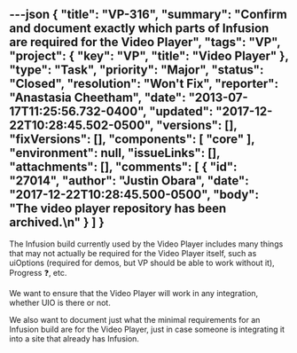 ---json
{
  "title": "VP-316",
  "summary": "Confirm and document exactly which parts of Infusion are required for the Video Player",
  "tags": "VP",
  "project": {
    "key": "VP",
    "title": "Video Player"
  },
  "type": "Task",
  "priority": "Major",
  "status": "Closed",
  "resolution": "Won't Fix",
  "reporter": "Anastasia Cheetham",
  "date": "2013-07-17T11:25:56.732-0400",
  "updated": "2017-12-22T10:28:45.502-0500",
  "versions": [],
  "fixVersions": [],
  "components": [
    "core"
  ],
  "environment": null,
  "issueLinks": [],
  "attachments": [],
  "comments": [
    {
      "id": "27014",
      "author": "Justin Obara",
      "date": "2017-12-22T10:28:45.500-0500",
      "body": "The video player repository has been archived.\n"
    }
  ]
}
---
The Infusion build currently used by the Video Player includes many things that may not actually be required for the Video Player itself, such as uiOptions (required for demos, but VP should be able to work without it), Progress :question:, etc.

We want to ensure that the Video Player will work in any integration, whether UIO is there or not.

We also want to document just what the minimal requirements for an Infusion build are for the Video Player, just in case someone is integrating it into a site that already has Infusion.

        